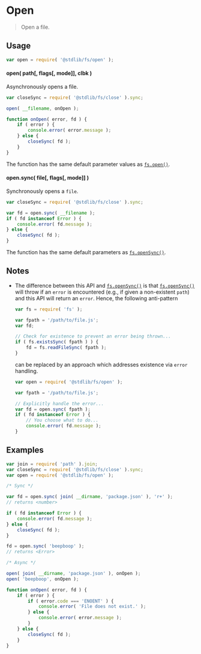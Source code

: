 <!--

@license Apache-2.0

Copyright (c) 2019 The Stdlib Authors.

Licensed under the Apache License, Version 2.0 (the "License");
you may not use this file except in compliance with the License.
You may obtain a copy of the License at

   http://www.apache.org/licenses/LICENSE-2.0

Unless required by applicable law or agreed to in writing, software
distributed under the License is distributed on an "AS IS" BASIS,
WITHOUT WARRANTIES OR CONDITIONS OF ANY KIND, either express or implied.
See the License for the specific language governing permissions and
limitations under the License.

-->

# Open

> Open a file.

<section class="usage">

## Usage

<!-- eslint-disable stdlib/no-redeclare -->

```javascript
var open = require( '@stdlib/fs/open' );
```

#### open( path\[, flags\[, mode]], clbk )

Asynchronously opens a file.

<!-- eslint-disable stdlib/no-redeclare -->

```javascript
var closeSync = require( '@stdlib/fs/close' ).sync;

open( __filename, onOpen );

function onOpen( error, fd ) {
    if ( error ) {
        console.error( error.message );
    } else {
        closeSync( fd );
    }
}
```

The function has the same default parameter values as [`fs.open()`][node-fs].

#### open.sync( file\[, flags\[, mode]] )

Synchronously opens a `file`.

<!-- eslint-disable stdlib/no-redeclare -->

```javascript
var closeSync = require( '@stdlib/fs/close' ).sync;

var fd = open.sync( __filename );
if ( fd instanceof Error ) {
    console.error( fd.message );
} else {
    closeSync( fd );
}
```

The function has the same default parameters as [`fs.openSync()`][node-fs].

</section>

<!-- /.usage -->

<section class="notes">

## Notes

-   The difference between this API and [`fs.openSync()`][node-fs] is that [`fs.openSync()`][node-fs] will throw if an `error` is encountered (e.g., if given a non-existent `path`) and this API will return an `error`. Hence, the following anti-pattern

    <!-- eslint-disable stdlib/no-redeclare -->

    ```javascript
    var fs = require( 'fs' );

    var fpath = '/path/to/file.js';
    var fd;

    // Check for existence to prevent an error being thrown...
    if ( fs.existsSync( fpath ) ) {
        fd = fs.readFileSync( fpath );
    }
    ```

    can be replaced by an approach which addresses existence via `error` handling.

    <!-- eslint-disable stdlib/no-redeclare -->

    ```javascript
    var open = require( '@stdlib/fs/open' );

    var fpath = '/path/to/file.js';

    // Explicitly handle the error...
    var fd = open.sync( fpath );
    if ( fd instanceof Error ) {
        // You choose what to do...
        console.error( fd.message );
    }
    ```

</section>

<!-- /.notes -->

<section class="examples">

## Examples

<!-- eslint-disable stdlib/no-redeclare -->

<!-- eslint no-undef: "error" -->

```javascript
var join = require( 'path' ).join;
var closeSync = require( '@stdlib/fs/close' ).sync;
var open = require( '@stdlib/fs/open' );

/* Sync */

var fd = open.sync( join( __dirname, 'package.json' ), 'r+' );
// returns <number>

if ( fd instanceof Error ) {
    console.error( fd.message );
} else {
    closeSync( fd );
}

fd = open.sync( 'beepboop' );
// returns <Error>

/* Async */

open( join( __dirname, 'package.json' ), onOpen );
open( 'beepboop', onOpen );

function onOpen( error, fd ) {
    if ( error ) {
        if ( error.code === 'ENOENT' ) {
            console.error( 'File does not exist.' );
        } else {
            console.error( error.message );
        }
    } else {
        closeSync( fd );
    }
}
```

</section>

<!-- /.examples -->

<!-- Section for related `stdlib` packages. Do not manually edit this section, as it is automatically populated. -->

<section class="related">

</section>

<!-- /.related -->

<!-- Section for all links. Make sure to keep an empty line after the `section` element and another before the `/section` close. -->

<section class="links">

[node-fs]: https://nodejs.org/api/fs.html

</section>

<!-- /.links -->
